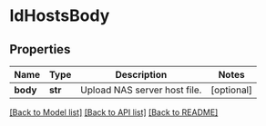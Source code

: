 # IdHostsBody

## Properties
Name | Type | Description | Notes
------------ | ------------- | ------------- | -------------
**body** | **str** | Upload NAS server host file. | [optional] 

[[Back to Model list]](../README.md#documentation-for-models) [[Back to API list]](../README.md#documentation-for-api-endpoints) [[Back to README]](../README.md)

